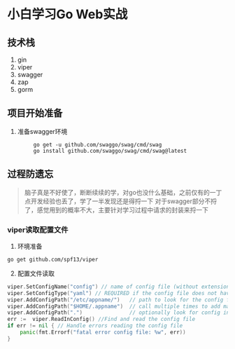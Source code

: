 # 小白学习Go Web实战
## 技术栈
1. gin
2. viper
3. swagger
4. zap
5. gorm


## 项目开始准备
1. 准备swagger环境
   ```shell
        go get -u github.com/swaggo/swag/cmd/swag
        go install github.com/swaggo/swag/cmd/swag@latest
    ```
   

## 过程防遗忘
> 脑子真是不好使了，断断续续的学，对go也没什么基础，之前仅有的一丁点开发经验也丢了，学了一半发现还是得捋一下
> 对于swagger部分不捋了，感觉用到的概率不大，主要针对学习过程中请求的封装来捋一下

### viper读取配置文件
1. 环境准备
```shell
go get github.com/spf13/viper
```
2. 配置文件读取
```go
viper.SetConfigName("config") // name of config file (without extension)
viper.SetConfigType("yaml") // REQUIRED if the config file does not have the extension in the name
viper.AddConfigPath("/etc/appname/")   // path to look for the config file in
viper.AddConfigPath("$HOME/.appname")  // call multiple times to add many search paths
viper.AddConfigPath(".")               // optionally look for config in the working directory
err :=  viper.ReadInConfig() //Find and read the config file
if err != nil { // Handle errors reading the config file
	panic(fmt.Errorf("fatal error config file: %w", err))
}
```